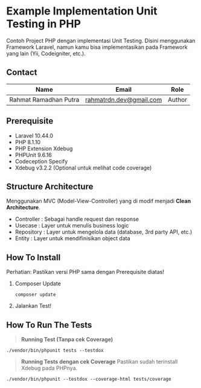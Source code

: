 # Example Implementation Unit Testing in PHP
Contoh Project PHP dengan implementasi Unit Testing. Disini menggunakan Framework Laravel, namun kamu bisa implementasikan pada Framework yang lain (Yii, Codeigniter, etc.).

## Contact
| Name              | Email                           | Role       |
| :----------------:|:-------------------------------:|:----------:|
| Rahmat Ramadhan Putra  | rahmatrdn.dev@gmail.com    | Author   |

## Prerequisite
- Laravel 10.44.0
- PHP 8.1.10
- PHP Extension Xdebug
- PHPUnit 9.6.16
- Codeception Specify
- Xdebug v3.2.2 (Optional untuk melihat code coverage)

## Structure Architecture
Menggunakan MVC (Model-View-Controller) yang di modif menjadi **Clean Architecture**.
- Controller : Sebagai handle request dan response
- Usecase : Layer untuk menulis business logic
- Repository : Layer untuk mengelola data (database, 3rd party API, etc.)
- Entity : Layer untuk mendifinisikan object data

## How To Install
Perhatian: Pastikan versi PHP sama dengan Prerequisite diatas!
1. Composer Update
    ```
    composer update
    ```
2. Jalankan Test!

## How To Run The Tests
> **Running Test (Tanpa cek Coverage)**
```
./vendor/bin/phpunit tests --testdox
```

> **Running Tests dengan cek Coverage**
    Pastikan sudah terinstall Xdebug pada PHPnya.
```
./vendor/bin/phpunit --testdox --coverage-html tests/coverage
```